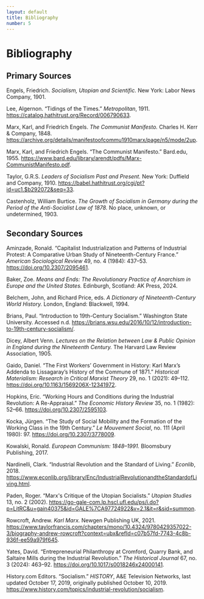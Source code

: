 ```yaml
---
layout: default
title: Bibliography
number: 5
---
```


# Bibliography

## Primary Sources

Engels, Friedrich. *Socialism, Utopian and Scientific.* New York: Labor News Company, 1901.  

Lee, Algernon. “Tidings of the Times.” *Metropolitan*, 1911. https://catalog.hathitrust.org/Record/006790633.  

Marx, Karl, and Friedrich Engels. *The Communist Manifesto.* Charles H. Kerr & Company, 1848. https://archive.org/details/manifestoofcommu1910marx/page/n5/mode/2up.  

Marx, Karl, and Friedrich Engels. “The Communist Manifesto.” Bard.edu, 1955. https://www.bard.edu/library/arendt/pdfs/Marx-CommunistManifesto.pdf.  

Taylor, G.R.S. *Leaders of Socialism Past and Present.* New York: Duffield and Company, 1910. https://babel.hathitrust.org/cgi/pt?id=uc1.$b292072&seq=33.  

Castenholz, William Burtice. *The Growth of Socialism in Germany during the Period of the Anti-Socialist Law of 1878.* No place, unknown, or undetermined, 1903.  

## Secondary Sources

Aminzade, Ronald. “Capitalist Industrialization and Patterns of Industrial Protest: A Comparative Urban Study of Nineteenth-Century France.” *American Sociological Review* 49, no. 4 (1984): 437–53. https://doi.org/10.2307/2095461.  

Baker, Zoe. *Means and Ends: The Revolutionary Practice of Anarchism in Europe and the United States.* Edinburgh, Scotland: AK Press, 2024.  

Belchem, John, and Richard Price, eds. *A Dictionary of Nineteenth-Century World History.* London, England: Blackwell, 1994.  

Brians, Paul. “Introduction to 19th-Century Socialism.” Washington State University. Accessed n.d. https://brians.wsu.edu/2016/10/12/introduction-to-19th-century-socialism/.  

Dicey, Albert Venn. *Lectures on the Relation between Law & Public Opinion in England during the Nineteenth Century.* The Harvard Law Review Association, 1905.  

Gaido, Daniel. “The First Workers’ Government in History: Karl Marx’s Addenda to Lissagaray’s History of the Commune of 1871.” *Historical Materialism: Research in Critical Marxist Theory* 29, no. 1 (2021): 49–112. https://doi.org/10.1163/1569206X-12341972.  

Hopkins, Eric. “Working Hours and Conditions during the Industrial Revolution: A Re-Appraisal.” *The Economic History Review* 35, no. 1 (1982): 52–66. https://doi.org/10.2307/2595103.  

Kocka, Jürgen. “The Study of Social Mobility and the Formation of the Working Class in the 19th Century.” *Le Mouvement Social*, no. 111 (April 1980): 97. https://doi.org/10.2307/3778009.  

Kowalski, Ronald. *European Communism: 1848–1991.* Bloomsbury Publishing, 2017.  

Nardinelli, Clark. “Industrial Revolution and the Standard of Living.” *Econlib*, 2018. https://www.econlib.org/library/Enc/IndustrialRevolutionandtheStandardofLiving.html.  

Paden, Roger. “Marx's Critique of the Utopian Socialists.” *Utopian Studies* 13, no. 2 (2002). https://go-gale-com.lp.hscl.ufl.edu/ps/i.do?p=LitRC&u=gain40375&id=GALE%7CA97724922&v=2.1&it=r&sid=summon.  

Rowcroft, Andrew. *Karl Marx.* Newgen Publishing UK, 2021. https://www.taylorfrancis.com/chapters/mono/10.4324/9780429357022-3/biography-andrew-rowcroft?context=ubx&refId=c07b57fd-7743-4c8b-936f-ee59a979f645.  

Yates, David. “Entrepreneurial Philanthropy at Cromford, Quarry Bank, and Saltaire Mills during the Industrial Revolution.” *The Historical Journal* 67, no. 3 (2024): 463–92. https://doi.org/10.1017/s0018246x24000141.  

History.com Editors. “Socialism.” *HISTORY*, A&E Television Networks, last updated October 17, 2019, originally published October 10, 2019. https://www.history.com/topics/industrial-revolution/socialism.  

